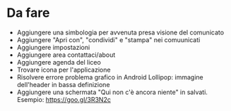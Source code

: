# Da fare #
* Aggiungere una simbologia per avvenuta presa visione del comunicato
* Aggiungere "Apri con", "condividi" e "stampa" nei comuunicati
* Aggiungere impostazioni
* Aggiungere area contattaci/about
* Aggiungere agenda del liceo
* Trovare icona per l'applicazione
* Risolvere errore problema grafico in Android Lollipop: immagine dell'header in bassa definizione
* Aggiungere una schermata "Qui non c'è ancora niente" in salvati. Esempio: https://goo.gl/3R3N2c